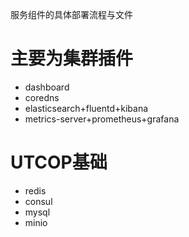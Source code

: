
服务组件的具体部署流程与文件

# 主要为集群插件
- dashboard
- coredns
- elasticsearch+fluentd+kibana
- metrics-server+prometheus+grafana

# UTCOP基础
- redis
- consul
- mysql
- minio

